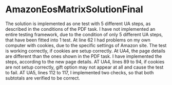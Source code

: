 # AmazonEosMatrixSolutionFinal

The solution is implemented as one test with 5 different UA steps, as described in the conditions of the PDF task.
I have not implemented an entire testing framework, due to the condition of only 5 different UA steps, that have been fitted into 1 test. 
At line 62 I had problems on my own computer with cookies, due to the specific settings of Amazon site. The test is working correctly, if cookies are setup correctly.
At UA4, the page details are different than the ones shown in the PDF task. I have implemented the steps, according to the new page details. 
AT UA4, lines 89 to 94, if cookies are not setup correctly, gift option may not appear at all and cause the test to fail. 
AT UA5, lines 112 to 117, I implemented two checks, so that both subtotals are verified to be correct. 
